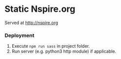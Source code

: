 # Static Nspire.org
Served at http://nspire.org

### Deployment
1. Execute `npm run sass` in project folder.
2. Run server (e.g. python3 http module) if applicable.